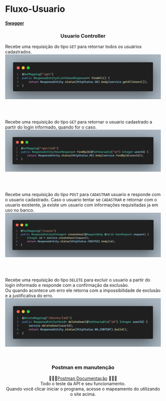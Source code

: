 # Fluxo-Usuario
#### [Swagger](http://localhost:8080/swagger-ui/index.html)

### <div align="center"> Usuario Controller</div>

Recebe uma requisição do tipo `GET` para retornar todos os usuários cadastrados.
<img src="./images/findAll.png">

<br>
<br>

Recebe uma requisição do tipo `GET` para retornar o usuario cadastrado a partir do login informado, quando for o caso.
<img src="./images/findById.png">

<br>
<br>

Recebe uma requisição do tipo `POST` para `CADASTRAR` usuario e responde com o usuario cadastrado.
Caso o usuario tentar se `CADASTRAR` e retornar com o usuario existente, ja existe um usuario com informações requisitadas ja em uso no banco.
<img src="./images/createUser.png">

<br>
<br>

Recebe uma requisição do tipo `DELETE` para excluir o usuario a partir do login informado e responde com a confirmação da exclusão.
<br>
Ou quando acontece um erro ele retorna com a impossibilidade de exclusão e a justificativa do erro.
<img src="./images/deleteUser.png">
</div>

<br>

### <div align="center">Postman em manutenção </div>
<div align="center">

👨🏾‍🔧[Postman Documentação](https://documenter.getpostman.com/view/38340143/2sAY4vi3vF) 👨🏾‍🔧 <br>
Todo o teste da API e seu funcionamento.
<br>
Quando você clicar iniciar o programa, 
acesse o mapeamento do utilizando o site acima. 
<br>

</div>